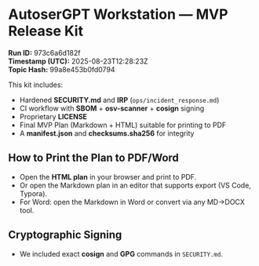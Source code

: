 # AutoserGPT Workstation — MVP Release Kit

**Run ID:** 973c6a6d182f  
**Timestamp (UTC):** 2025-08-23T12:28:23Z  
**Topic Hash:** 99a8e453b0fd0794

This kit includes:
- Hardened **SECURITY.md** and **IRP** (`ops/incident_response.md`)
- CI workflow with **SBOM** + **osv-scanner** + **cosign** signing
- Proprietary **LICENSE**
- Final MVP Plan (Markdown + HTML) suitable for printing to PDF
- A **manifest.json** and **checksums.sha256** for integrity

## How to Print the Plan to PDF/Word
- Open the **HTML plan** in your browser and print to PDF.
- Or open the Markdown plan in an editor that supports export (VS Code, Typora).
- For Word: open the Markdown in Word or convert via any MD→DOCX tool.

## Cryptographic Signing
- We included exact **cosign** and **GPG** commands in `SECURITY.md`.
